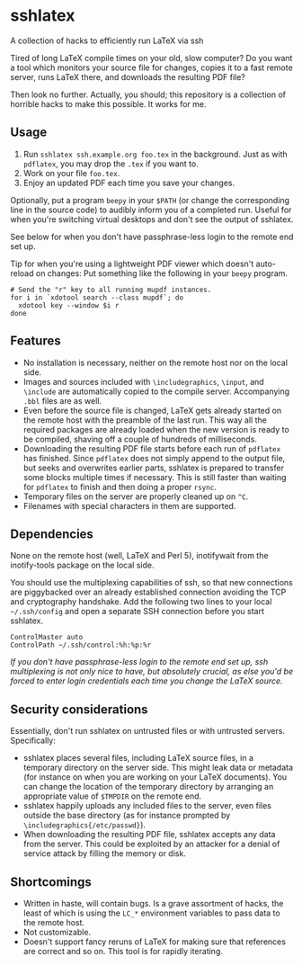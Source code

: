 # sshlatex
A collection of hacks to efficiently run LaTeX via ssh

Tired of long LaTeX compile times on your old, slow computer? Do you want a
tool which monitors your source file for changes, copies it to a fast remote
server, runs LaTeX there, and downloads the resulting PDF file?

Then look no further. Actually, you should; this repository is a collection of
horrible hacks to make this possible. It works for me.


## Usage

1. Run `sshlatex ssh.example.org foo.tex` in the background. Just as with
   `pdflatex`, you may drop the `.tex` if you want to.
2. Work on your file `foo.tex`.
3. Enjoy an updated PDF each time you save your changes.

Optionally, put a program `beepy` in your `$PATH` (or change the corresponding
line in the source code) to audibly inform you of a completed run. Useful for
when you're switching virtual desktops and don't see the output of sshlatex.

See below for when you don't have passphrase-less login to the remote end set up.

Tip for when you're using a lightweight PDF viewer which doesn't auto-reload on
changes: Put something like the following in your `beepy` program.

    # Send the "r" key to all running mupdf instances.
    for i in `xdotool search --class mupdf`; do
      xdotool key --window $i r
    done


## Features

* No installation is necessary, neither on the remote host nor on the local side.
* Images and sources included with `\includegraphics`, `\input`, and `\include`
  are automatically copied to the compile server. Accompanying `.bbl`
  files are as well.
* Even before the source file is changed, LaTeX gets already started on the
  remote host with the preamble of the last run. This way all the required
  packages are already loaded when the new version is ready to be compiled,
  shaving off a couple of hundreds of milliseconds.
* Downloading the resulting PDF file starts before each run of `pdflatex`
  has finished. Since `pdflatex` does not simply append to the output file, but
  seeks and overwrites earlier parts, sshlatex is prepared to transfer some
  blocks multiple times if necessary. This is still faster than waiting for
  `pdflatex` to finish and then doing a proper `rsync`.
* Temporary files on the server are properly cleaned up on `^C`.
* Filenames with special characters in them are supported.


## Dependencies

None on the remote host (well, LaTeX and Perl 5), inotifywait from the
inotify-tools package on the local side.

You should use the multiplexing capabilities of ssh, so that new connections
are piggybacked over an already established connection avoiding the TCP and
cryptography handshake. Add the following two lines to your local
`~/.ssh/config` and open a separate SSH connection before you start sshlatex.

    ControlMaster auto
    ControlPath ~/.ssh/control:%h:%p:%r

_If you don't have passphrase-less login to the remote end set up, ssh multiplexing is
not only nice to have, but absolutely crucial, as else you'd be forced to enter
login credentials each time you change the LaTeX source._


## Security considerations

Essentially, don't run sshlatex on untrusted files or with untrusted servers.
Specifically:

* sshlatex places several files, including LaTeX source files, in a temporary
  directory on the server side. This might leak data or metadata (for instance
  on when you are working on your LaTeX documents). You can change the location
  of the temporary directory by arranging an appropriate value of `$TMPDIR` on
  the remote end.
* sshlatex happily uploads any included files to the server, even files
  outside the base directory (as for instance prompted by
  `\includegraphics{/etc/passwd}`).
* When downloading the resulting PDF file, sshlatex accepts any data from the
  server. This could be exploited by an attacker for a denial of service
  attack by filling the memory or disk.


## Shortcomings

* Written in haste, will contain bugs. Is a grave assortment of hacks, the
  least of which is using the `LC_*` environment variables to pass data to the
  remote host.
* Not customizable.
* Doesn't support fancy reruns of LaTeX for making sure that references are
  correct and so on. This tool is for rapidly iterating.
